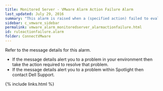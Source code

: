 ```yaml
---
title: ﻿Monitored Server - VMware Alarm Action Failure Alarm
last_updated: July 29, 2016
summary: "This alarm is raised when a (specified action) failed to evaluate."
sidebar: c_vmware_sidebar
permalink: vmware_alarm_monitoredserver_alarmactionfailure.html
id: ruleactionfailure.alarm
folder: ConnectVMware
---
```



Refer to the message details for this alarm.

* If the message details alert you to a problem in your environment then take the action required to resolve that problem.
* If the message details alert you to a problem within Spotlight then contact Dell Support.


{% include links.html %}
